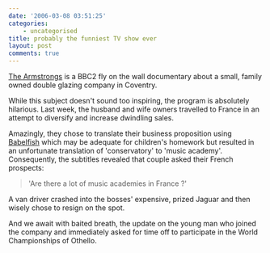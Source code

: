 ```yaml
---
date: '2006-03-08 03:51:25'
categories:
    - uncategorised
title: probably the funniest TV show ever
layout: post
comments: true
---
```

[The Armstrongs](http://www.bbc.co.uk/bbctwo/programmes/?id=armstrongs)
is a BBC2 fly on the wall documentary about a small, family owned double
glazing company in Coventry.

While this subject doesn't sound too inspiring, the program is
absolutely hilarious. Last week, the husband and wife owners travelled
to France in an attempt to diversify and increase dwindling sales.

Amazingly, they chose to translate their business proposition using
[Babelfish](http://babelfish.altavista.com/) which may be adequate for
children's homework but resulted in an unfortunate translation of
'conservatory' to 'music academy'. Consequently, the subtitles revealed
that couple asked their French prospects:

> 'Are there a lot of music academies in France ?'

A van driver crashed into the bosses' expensive, prized Jaguar and then
wisely chose to resign on the spot.

And we await with baited breath, the update on the young man who joined
the company and immediately asked for time off to participate in the
World Championships of Othello.
